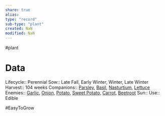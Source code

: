 ```yaml
---
share: true
alias: 
type: "record"
sub-type: "plant"
created: NaN 
modified: NaN
---
```

 #plant
# Data
Lifecycle:: Perennial
Sow:: Late Fall, Early Winter, Winter, Late Winter
Harvest:: 104 weeks
Companions:: [Parsley](./Parsley.md), [Basil](./Basil.md), [Nasturtium](Nasturtium.md), [Lettuce](./Lettuce.md)
Enemies:: [Garlic](Garlic.md), [Onion](Onion.md), [Potato](./Potato.md), [Sweet Potato](./Sweet%20Potato.md), [Carrot](Carrot.md), [Beetroot](./Beetroot.md)
Sun:: 
Use:: Edible

#EasyToGrow 